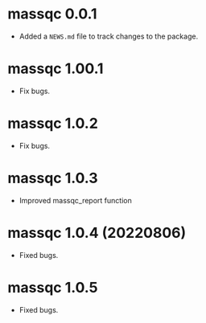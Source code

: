 # massqc 0.0.1

* Added a `NEWS.md` file to track changes to the package.

# massqc 1.00.1

* Fix bugs.

# massqc 1.0.2

* Fix bugs.

# massqc 1.0.3

* Improved massqc_report function

# massqc 1.0.4 (20220806)

* Fixed bugs.

# massqc 1.0.5

* Fixed bugs.
